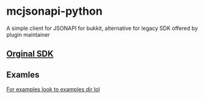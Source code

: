 # mcjsonapi-python
A simple client for JSONAPI for bukkit, alternative for legacy SDK offered by plugin maintainer

## [Orginal SDK](https://github.com/alecgorge/jsonapi/tree/master/sdk/py)

## Examles
[For examples look to examples dir lol](https://github.com/Backdoorek/mcjsonapi-python/tree/master/examples)

